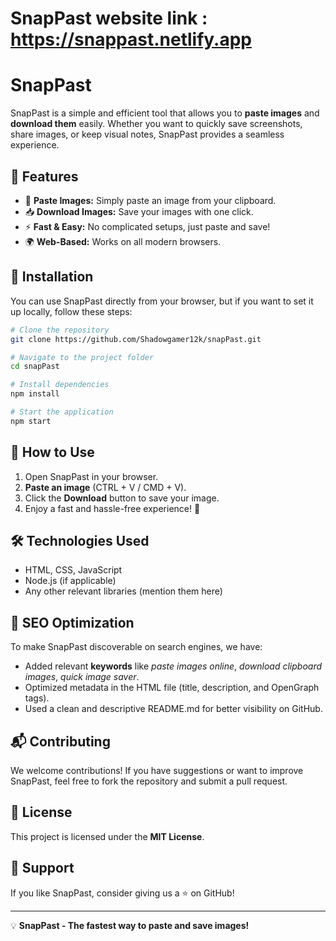 # SnapPast website link : https://snappast.netlify.app

# SnapPast

SnapPast is a simple and efficient tool that allows you to **paste images** and **download them** easily. Whether you want to quickly save screenshots, share images, or keep visual notes, SnapPast provides a seamless experience.

## 🚀 Features

- 📌 **Paste Images:** Simply paste an image from your clipboard.
- 📥 **Download Images:** Save your images with one click.
- ⚡ **Fast & Easy:** No complicated setups, just paste and save!
- 🌍 **Web-Based:** Works on all modern browsers.

## 🔧 Installation

You can use SnapPast directly from your browser, but if you want to set it up locally, follow these steps:

```bash
# Clone the repository
git clone https://github.com/Shadowgamer12k/snapPast.git

# Navigate to the project folder
cd snapPast

# Install dependencies
npm install

# Start the application
npm start
```

## 📖 How to Use

1. Open SnapPast in your browser.
2. **Paste an image** (CTRL + V / CMD + V).
3. Click the **Download** button to save your image.
4. Enjoy a fast and hassle-free experience! 🚀

## 🛠 Technologies Used

- HTML, CSS, JavaScript
- Node.js (if applicable)
- Any other relevant libraries (mention them here)

## 📢 SEO Optimization

To make SnapPast discoverable on search engines, we have:

- Added relevant **keywords** like *paste images online*, *download clipboard images*, *quick image saver*.
- Optimized metadata in the HTML file (title, description, and OpenGraph tags).
- Used a clean and descriptive README.md for better visibility on GitHub.

## 📬 Contributing

We welcome contributions! If you have suggestions or want to improve SnapPast, feel free to fork the repository and submit a pull request.

## 📜 License

This project is licensed under the **MIT License**.

## 🌟 Support

If you like SnapPast, consider giving us a ⭐ on GitHub!

---

💡 **SnapPast - The fastest way to paste and save images!**

